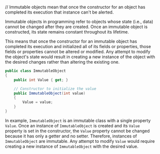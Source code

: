 // Immutable objects mean that once the constructor for an object has completed its execution that instance  can't be alerted.

Immutable objects in programming refer to objects whose state (i.e., data) cannot be changed after they are created. Once an immutable object is constructed, its state remains constant throughout its lifetime.

This means that once the constructor for an immutable object has completed its execution and initialized all of its fields or properties, those fields or properties cannot be altered or modified. Any attempt to modify the object's state would result in creating a new instance of the object with the desired changes rather than altering the existing one.

```csharp
public class ImmutableObject
{
    public int Value { get; }

    // Constructor to initialize the value
    public ImmutableObject(int value)
    {
        Value = value;
    }
}
```

In example, `ImmutableObject` is an immutable class with a single property `Value`. 
Once an instance of `ImmutableObject` is created and its `Value` property is set in the constructor, 
the `Value` property cannot be changed because it has only a getter and no setter. 
Therefore, instances of `ImmutableObject` are immutable. Any attempt to modify `Value` would require creating a new instance of `ImmutableObject` 
with the desired value.
